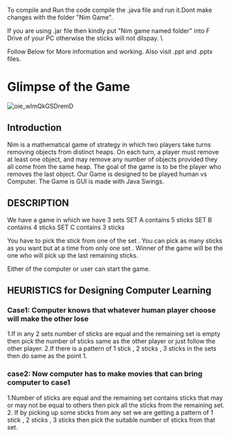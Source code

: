 To compile and Run the code compile the .java file and run it.Dont make changes with the folder "Nim Game". 

If you are using .jar file then kindly put "Nim game named folder" into F Drive of your PC otherwise the sticks will not dilspay. \

Follow Below for More information and working. Also visit .ppt and .pptx files.
# Glimpse of the Game
![oie_wlmQkGSDremD](https://user-images.githubusercontent.com/40520042/64757334-78f58600-d54f-11e9-9867-df15afe1c7fe.png)

## Introduction
Nim is a mathematical game of strategy in which two players take turns removing objects from distinct heaps. On each turn, a player must remove at least one object, and may remove any number of objects provided they all come from the same heap. The goal of the game is to be the player who removes the last object.
Our Game is designed to be played human vs Computer.
The Game is GUI is made with Java Swings.

## DESCRIPTION
We have a game in which we have 3 sets 
      SET A contains 5 sticks
      SET B contains 4 sticks
      SET C contains 3 sticks

  You have to pick the stick from one of the set .
  You can pick as many sticks as you want but at a
  time from only one set .
            Winner of the game will be the one who will pick
   up the last remaining  sticks.

  Either of the computer or user can start the game.
 
 ## HEURISTICS for Designing Computer Learning
 ### Case1: Computer knows that whatever human player choose will make the other lose
1.If in any  2  sets number of sticks are equal and the remaining set is empty then pick the number of sticks same as the other player or just follow the other player.
2.If there is  a pattern of 1 stick , 2 sticks , 3 sticks in the sets then do same as the point 1.

### case2: Now computer has to make movies that can bring computer to case1
1.Number of sticks are equal and the remaining set contains sticks that may or may not be equal to others then pick all the sticks from the remaining set.
2. If by picking up some sticks from any set we are getting a pattern of 1 stick , 2 sticks , 3 sticks then pick the suitable number of sticks from that set.





 
 
 
   
   










